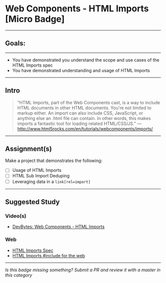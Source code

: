 # Web Components - HTML Imports [Micro Badge]

------

## Goals:

------

- You have demonstrated you understand the scope and use cases of the HTML Imports spec
- You have demonstrated understanding and usage of HTML Imports

-----

## Intro

> “HTML Imports, part of the Web Components cast, is a way to include HTML documents in other HTML documents. You're not limited to markup either. An import can also include CSS, JavaScript, or anything else an .html file can contain. In other words, this makes imports a fantastic tool for loading related HTML/CSS/JS.” ― http://www.html5rocks.com/en/tutorials/webcomponents/imports/

-----

## Assignment(s)

Make a project that demonstrates the following:

- [ ] Usage of HTML Imports
- [ ] HTML Sub Import Deduping
- [ ] Leveraging data in a `link[rel=import]`

---------------

## Suggested Study

### Video(s)
- [DevBytes: Web Components - HTML Imports](https://www.youtube.com/watch?v=JhpOw8mq1jo)

### Web
- [HTML Imports Spec](https://w3c.github.io/webcomponents/spec/imports/)
- [HTML Imports #include for the web](http://www.html5rocks.com/en/tutorials/webcomponents/imports/)

-----

  *Is this badge missing something? Submit a PR and review it with a master in this category*
